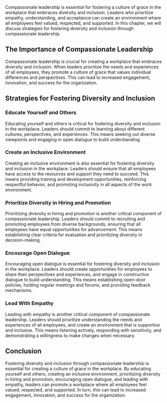 
Compassionate leadership is essential for fostering a culture of grace in the workplace that embraces diversity and inclusion. Leaders who prioritize empathy, understanding, and acceptance can create an environment where all employees feel valued, respected, and supported. In this chapter, we will discuss strategies for fostering diversity and inclusion through compassionate leadership.

The Importance of Compassionate Leadership
------------------------------------------

Compassionate leadership is crucial for creating a workplace that embraces diversity and inclusion. When leaders prioritize the needs and experiences of all employees, they promote a culture of grace that values individual differences and perspectives. This can lead to increased engagement, innovation, and success for the organization.

Strategies for Fostering Diversity and Inclusion
------------------------------------------------

### Educate Yourself and Others

Educating yourself and others is critical for fostering diversity and inclusion in the workplace. Leaders should commit to learning about different cultures, perspectives, and experiences. This means seeking out diverse viewpoints and engaging in open dialogue to build understanding.

### Create an Inclusive Environment

Creating an inclusive environment is also essential for fostering diversity and inclusion in the workplace. Leaders should ensure that all employees have access to the resources and support they need to succeed. This means providing training and development opportunities, reinforcing respectful behavior, and promoting inclusivity in all aspects of the work environment.

### Prioritize Diversity in Hiring and Promotion

Prioritizing diversity in hiring and promotion is another critical component of compassionate leadership. Leaders should commit to recruiting and promoting employees from diverse backgrounds, ensuring that all employees have equal opportunities for advancement. This means establishing clear criteria for evaluation and prioritizing diversity in decision-making.

### Encourage Open Dialogue

Encouraging open dialogue is essential for fostering diversity and inclusion in the workplace. Leaders should create opportunities for employees to share their perspectives and experiences, and engage in constructive dialogue to build understanding. This means establishing open-door policies, holding regular meetings and forums, and providing feedback mechanisms.

### Lead With Empathy

Leading with empathy is another critical component of compassionate leadership. Leaders should prioritize understanding the needs and experiences of all employees, and create an environment that is supportive and inclusive. This means listening actively, responding with sensitivity, and demonstrating a willingness to make changes when necessary.

Conclusion
----------

Fostering diversity and inclusion through compassionate leadership is essential for creating a culture of grace in the workplace. By educating yourself and others, creating an inclusive environment, prioritizing diversity in hiring and promotion, encouraging open dialogue, and leading with empathy, leaders can promote a workplace where all employees feel valued, respected, and supported. In turn, this can lead to increased engagement, innovation, and success for the organization.

